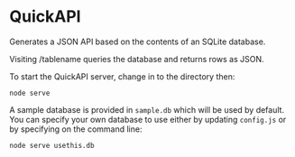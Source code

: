 QuickAPI
========

Generates a JSON API based on the contents of an SQLite database.

Visiting /tablename queries the database and returns rows as JSON.

To start the QuickAPI server, change in to the directory then:
```
node serve
```

A sample database is provided in ```sample.db``` which will be used by default.  You can specify your own database to use either by updating ```config.js``` or by specifying on the command line:

```
node serve usethis.db
```

 
